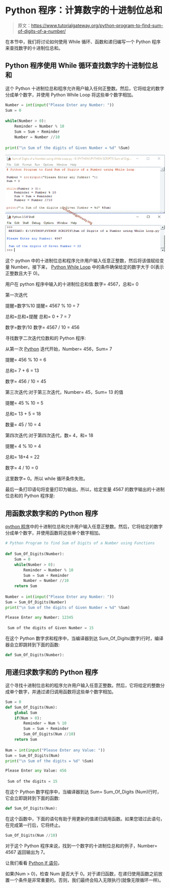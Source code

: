 # Python 程序：计算数字的十进制位总和

> 原文：<https://www.tutorialgateway.org/python-program-to-find-sum-of-digits-of-a-number/>

在本节中，我们将讨论如何使用 While 循环、函数和递归编写一个 Python 程序来查找数字的十进制位总和。

## Python 程序使用 While 循环查找数字的十进制位总和

这个 Python 十进制位总和程序允许用户输入任何正整数。然后，它将给定的数字分成单个数字，并使用 Python While Loop 将这些单个数字相加。

```py
Number = int(input("Please Enter any Number: "))
Sum = 0

while(Number > 0):
    Reminder = Number % 10
    Sum = Sum + Reminder
    Number = Number //10

print("\n Sum of the digits of Given Number = %d" %Sum)
```

![Python Program to find Sum of Digits of a Number using While Loop](img/72fef82f8fd927886fd5fa418234f52e.png)

这个 python 中的十进制位总和程序允许用户输入任意正整数，然后将该值赋给变量 Number。接下来， [Python While Loop](https://www.tutorialgateway.org/python-while-loop/) 中的条件确保给定的数字大于 0(表示正整数且大于 0)。

用户在 python 程序中输入的十进制位总和值:数字= 4567，总和= 0

第一次迭代

提醒=数字%10
提醒= 4567 % 10 = 7

总和=总和+提醒
总和= 0 + 7 = 7

数字=数字/10
数字= 4567 / 10 = 456

寻找数字二次迭代位数和的 Python 程序:

从第一次 [Python](https://www.tutorialgateway.org/python-tutorial/) 迭代开始，Number= 456，Sum= 7

提醒= 456 % 10 = 6

总和= 7 + 6 = 13

数字= 456 / 10 = 45

第三次迭代:对于第三次迭代，Number= 45，Sum= 13 的值

提醒= 45 % 10 = 5

总和= 13 + 5 = 18

数量= 45 / 10 = 4

第四次迭代:对于第四次迭代，数= 4，和= 18

提醒= 4 % 10 = 4

总和= 18+4 = 22

数字= 4 / 10 = 0

这里数字= 0。所以 while 循环条件失败。

最后一条打印语句将变量打印为输出。所以，给定变量 4567 的数字输出的十进制位总和的 Python 程序是:

## 用函数求数字和的 Python 程序

[python 程序](https://www.tutorialgateway.org/python-programming-examples/)中的十进制位总和允许用户输入任意正整数。然后，它将给定的数字分成单个数字，并使用函数将这些单个数字相加。

```py
# Python Program to find Sum of Digits of a Number using Functions

def Sum_Of_Digits(Number):
    Sum = 0
    while(Number > 0):
        Reminder = Number % 10
        Sum = Sum + Reminder
        Number = Number //10
    return Sum

Number = int(input("Please Enter any Number: "))
Sum = Sum_Of_Digits(Number)
print("\n Sum of the digits of Given Number = %d" %Sum)
```

```py
Please Enter any Number: 12345

 Sum of the digits of Given Number = 15
```

在这个 Python 数字求和程序中，当编译器到达 Sum_Of_Digits(数字)行时，编译器会立即跳转到下面的函数:

```py
def Sum_Of_Digits(Number):
```

## 用递归求数字和的 Python 程序

这个寻找十进制位总和的程序允许用户输入任意正整数。然后，它将给定的整数分成单个数字，并通过递归调用函数将这些单个数字相加。

```py
Sum = 0
def Sum_Of_Digits(Num):
    global Sum
    if(Num > 0):
        Reminder = Num % 10
        Sum = Sum + Reminder
        Sum_Of_Digits(Num //10)
    return Sum

Num = int(input("Please Enter any Value: "))
Sum = Sum_Of_Digits(Num)
print("\n Sum of the digits = %d" %Sum)
```

```py
Please Enter any Value: 456

 Sum of the digits = 15
```

在这个 Python 数字程序中，当编译器到达 Sum= Sum_Of_Digits (Num)行时，它会立即跳转到下面的函数:

```py
def Sum_Of_Digits(Num):
```

在这个函数中，下面的语句有助于用更新的值递归调用函数。如果您错过此语句，在完成第一行后，它将终止。

```py
Sum_Of_Digits(Num //10)
```

对于这个 Python 程序来说，找到一个数字的十进制位总和的例子，Number= 4567 返回输出为 7。

让我们看看 [Python If 语句](https://www.tutorialgateway.org/python-if-statement/)，

如果(Num > 0)，检查 Num 是否大于 0。对于递归函数，在递归使用函数之前放置一个条件是非常重要的。否则，我们最终会陷入无限执行(就像无限循环一样)。